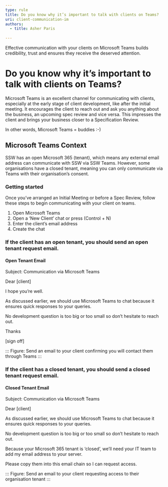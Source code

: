 ```yaml
---
type: rule
title: Do you know why it’s important to talk with clients on Teams? 
uri: client-communication-im
authors:
  - title: Asher Paris
  
---
```

Effective communication with your clients on Microsoft Teams builds credibility, trust and ensures they receive the deserved attention.

<!--endintro-->

# Do you know why it’s important to talk with clients on Teams? 

Microsoft Teams is an excellent channel for communicating with clients, especially at the early stage of client development, like after the initial meeting. It encourages the client to reach out and ask you anything about the business, an upcoming spec review and vice versa. This impresses the client and brings your business closer to a Specification Review.

In other words, Microsoft Teams = buddies :-)

## Microsoft Teams Context
SSW has an open Microsoft 365 (tenant), which means any external email address can communicate with SSW via SSW Teams. However, some organisations have a closed tenant, meaning you can only communicate via Teams with their organisation’s consent.

### Getting started
Once you’ve arranged an Initial Meeting or before a Spec Review, follow these steps to begin communicating with your client on teams.

1. Open Microsoft Teams
2. Open a ‘New Client’ chat or press (Control + N)
3. Enter the client’s email address
4. Create the chat

### If the client has an open tenant, you should send an open tenant request email.

#### Open Tenant Email   
Subject: Communication via Microsoft Teams

Dear [client]

I hope you’re well.

As discussed earlier, we should use Microsoft Teams to chat because it ensures quick responses to your queries.

No development question is too big or too small so don’t hesitate to reach out.

Thanks

[sign off]

::: Figure: Send an email to your client confirming you will contact them through Teams :::

### If the client has a closed tenant, you should send a closed tenant request email.

#### Closed Tenant Email
Subject: Communication via Microsoft Teams

Dear [client]

As discussed earlier, we should use Microsoft Teams to chat because it ensures quick responses to your queries.

No development question is too big or too small so don’t hesitate to reach out.

Because your Microsoft 365 tenant is ‘closed’, we’ll need your IT team to add my email address to your server.

Please copy them into this email chain so I can request access.

::: Figure: Send an email to your client requesting access to their organisation tenant :::
